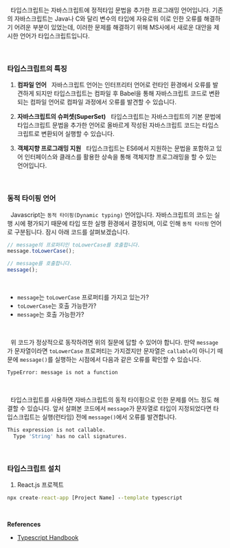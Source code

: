 
&nbsp;&nbsp;타입스크립트는 자바스크립트에 정적타입 문법을 추가한 프로그래밍 언어입니다. 기존의 자바스크립트는 Java나 C와 달리 변수의 타입에 자유로워 이로 인한 오류를 해결하기 어려운 부분이 있었는데, 이러한 문제를 해결하기 위해 MS사에서 새로운 대안을 제시한 언어가 타입스크립트입니다.

<br>

### **타입스크립트의 특징**

1. **컴파일 언어**
   &nbsp;&nbsp;자바스크립트 언어는 인터프리터 언어로 런타인 환경에서 오류를 발견하게 되지만 타입스크립트는 컴파일 후 Babel을 통해 자바스크립트 코드로 변환되는 컴파일 언어로 컴파일 과정에서 오류를 발견할 수 있습니다.
   
2. **자바스크립트의 슈퍼셋(SuperSet)**
   &nbsp;&nbsp;타입스크립트는 자바스크립트의 기본 문법에 타입스크립트 문법을 추가한 언어로 올바르게 작성된 자바스크립트 코드는 타입스크립트로 변환되어 실행할 수 있습니다.
   
3. **객체지향 프로그래밍 지원**
   &nbsp;&nbsp;타입스크립트는 ES6에서 지원하는 문법을 포함하고 있어 인터페이스와 클래스를 활용한 상속을 통해 객체지향 프로그래밍을 할 수 있는 언어입니다.
   
   <br>

### 동적 타이핑 언어

&nbsp;&nbsp;Javascript는 `동적 타이핑(Dynamic typing)` 언어입니다. 자바스크립트의 코드는 실행 시에 평가되기 때문에 타입 또한 실행 환경에서 결정되며, 이로 인해 `동적 타이핑` 언어로 구분됩니다. 잠시 아래 코드를 살펴보겠습니다.

```javascript
// message의 프로퍼티인 toLowerCase를 호출합니다.
message.toLowerCase();

// message를 호출합니다.
message();
```

<br>

- `message`는 `toLowerCase` 프로퍼티를 가지고 있는가?
- `toLowerCase`는 호출 가능한가?
- `message`는 호출 가능한가?

<br>

&nbsp;&nbsp;위 코드가 정상적으로 동작하려면 위의 질문에 답할 수 있어야 합니다. 만약 `message`가 문자열이라면 `toLowerCase` 프로퍼티는 가지겠지만 문자열은 `callable`이 아니기 때문에 `message()`를 실행하는 시점에서 다음과 같은 오류를 확인할 수 있습니다.

```bash
TypeError: message is not a function
```


<br>

&nbsp;&nbsp;타입스크립트를 사용하면 자바스크립트의 동적 타이핑으로 인한 문제를 어느 정도 해결할 수 있습니다. 앞서 살펴본 코드에서 `message`가 문자열로 타입이 지정되었다면 타입스크립트는 실행(런타임) 전에 `message()`에서 오류를 발견합니다.

```bash
This expression is not callable.
  Type 'String' has no call signatures.
```

<br>

### **타입스크립트 설치**

1. React.js 프로젝트

```cmd
npx create-react-app [Project Name] --template typescript
```

<br>

**References**
- [Typescript Handbook](https://www.typescriptlang.org/ko/docs/handbook/2/basic-types.html)